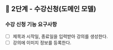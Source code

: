 
## 🚀 2단계 - 수강신청(도메인 모델)

### 수강 신청 기능 요구사항

- [ ] 제목과 시작일, 종료일을 입력받아 강의를 생성한다.
- [ ] 강의에 이미지 정보를 등록한다.
